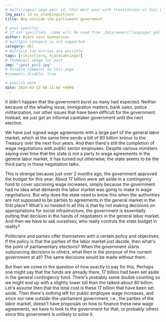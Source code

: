 ```yaml
---
# multilingual page pair id, this must pair with translations of this page. (This name must be unique)
lng_pair: id_ny_utanþingsstjorn
title: New outside-the-parliament government

# post specific
# if not specified, .name will be used from _data/owner/[language].yml
author: Björn Leví Gunnarsson
# multiple category is not supported
category: mbl
# multiple tag entries are possible
tags: [rikisstjorn, kjarasamningar]
# thumbnail image for post
img: ":post_pic1.jpg"
# disable comments on this page
#comments_disable: true

# publish date
date: 2024-03-15 08:11:06 +0900
---
```

It didn't happen that the government burst as many had expected. Neither because of the whaling issue, immigration matters, bank sales, police militarization, nor other issues that have been difficult for the government. Instead, we just got an informal caretaker government until the next election.

We have just signed wage agreements with a large part of the general labor market, which at the same time sends a bill of 80 billion krónur to the Treasury over the next four years. And then there's still the completion of wage negotiations with public sector employees. Despite various ministers saying over time that the state is not a party to wage agreements in the general labor market, it has turned out otherwise; the state seems to be the third party in these negotiation talks.

This is strange because just over 2 months ago, the government approved the budget for this year. About 17 billion were set aside in a contingency fund to cover upcoming wage increases, simply because the government had no idea what demands the labor market was going to make in wage negotiations. But why does the state need to know this when the authorities are not supposed to be parties to agreements in the general market in the first place? What's so twisted in all this is that by not making decisions on appropriations for social infrastructure, the government is essentially putting that decision in the hands of negotiators in the general labor market. And then we have to ask ourselves, who really controls the state budget in reality?

Politicians and parties offer themselves with a certain policy and objectives. If the policy is that the parties of the labor market just decide, then what's the point of parliamentary elections? When the government starts outsourcing decisions to others, what then is the purpose of the current government at all? The same decisions would be made without them.

But then we come to the question of how exactly to pay for this. Perhaps one might say that the funds are already there, 17 billion had been set aside in the general contingency fund. There's probably some double counting so we might end up with a slightly lower bill than the talked-about 80 billion. Let's assume then that the total cost is these 17 billion that have been set aside. Then there's nothing left for public employee wage increases, and since our new outside-the-parliament government, i.e., the parties of the labor market, doesn't have proposals on how to finance these new wage agreements, we have to look to the government for that, or probably others since this government is unlikely to solve it.